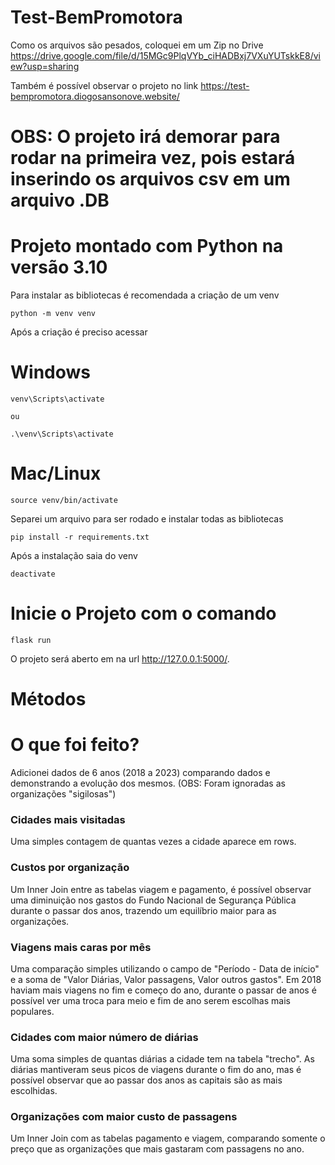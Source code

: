 # Test-BemPromotora

Como os arquivos são pesados, coloquei em um Zip no Drive https://drive.google.com/file/d/15MGc9PlqVYb_ciHADBxj7VXuYUTskkE8/view?usp=sharing

Também é possível observar o projeto no link https://test-bempromotora.diogosansonove.website/

# OBS: O projeto irá demorar para rodar na primeira vez, pois estará inserindo os arquivos csv em um arquivo .DB

# Projeto montado com Python na versão 3.10

Para instalar as bibliotecas é recomendada a criação de um venv

```
python -m venv venv
```

Após a criação é preciso acessar

# Windows
```
venv\Scripts\activate

ou

.\venv\Scripts\activate
```

# Mac/Linux
```
source venv/bin/activate
```

Separei um arquivo para ser rodado e instalar todas as bibliotecas

```
pip install -r requirements.txt
```

Após a instalação saia do venv

```
deactivate
```

# Inicie o Projeto com o comando

```
flask run
```

O projeto será aberto em na url http://127.0.0.1:5000/.

# Métodos

# O que foi feito?

Adicionei dados de 6 anos (2018 a 2023) comparando dados e demonstrando a evolução dos mesmos.
(OBS: Foram ignoradas as organizações "sigilosas")

### Cidades mais visitadas

Uma simples contagem de quantas vezes a cidade aparece em rows.

### Custos por organização

Um Inner Join entre as tabelas viagem e pagamento, é possível observar uma diminuição nos gastos do Fundo Nacional de Segurança Pública durante o passar dos anos, trazendo um equilíbrio maior para as organizações.

### Viagens mais caras por mês

Uma comparação simples utilizando o campo de "Período - Data de início" e a soma de "Valor Diárias, Valor passagens, Valor outros gastos".
Em 2018 haviam mais viagens no fim e começo do ano, durante o passar de anos é possível ver uma troca para meio e fim de ano serem escolhas mais populares.

### Cidades com maior número de diárias

Uma soma simples de quantas diárias a cidade tem na tabela "trecho".
As diárias mantiveram seus picos de viagens durante o fim do ano, mas é possível observar que ao passar dos anos as capitais são as mais escolhidas.

### Organizações com maior custo de passagens

Um Inner Join com as tabelas pagamento e viagem, comparando somente o preço que as organizações que mais gastaram com passagens no ano.
